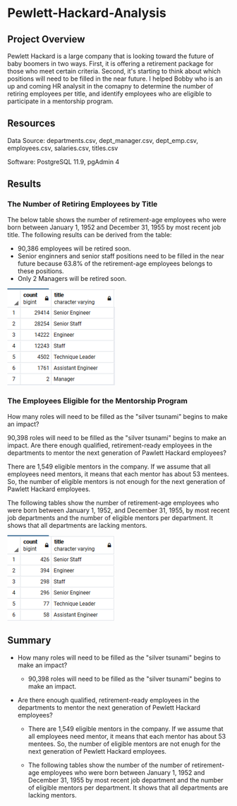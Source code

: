 # Pewlett-Hackard-Analysis

## Project Overview

Pewlett Hackard is a large company that is looking toward the future of baby boomers in two ways. First, it is offering a retirement package for those who meet certain criteria. Second, it's starting to think about which positions will need to be filled in the near future. I helped Bobby who is an up and coming HR analysit in the comapny to determine the number of retiring employees per title, and identify employees who are eligible to participate in a mentorship program.

## Resources

Data Source: departments.csv, dept_manager.csv, dept_emp.csv, employees.csv, salaries.csv, titles.csv

Software: PostgreSQL 11.9, pgAdmin 4

## Results

### The Number of Retiring Employees by Title

 The below table shows the number of retirement-age employees who were born between January 1, 1952 and December 31, 1955 by most recent job title. The following results can be derived from the table:

 - 90,386 employees will be retired soon.
 - Senior enginners and senior staff positions need to be filled in the near future because 63.8% of the retirement-age employees belongs to these positions.
 - Only 2 Managers will be retired soon.
 
![](https://github.com/Nazanin-hub/Pewlett-Hackard-Analysis/blob/main/Analysis%20Projects%20Folder/Pewlett-Hackard-Analysis%20Folder/retiring_titles.png)

### The Employees Eligible for the Mentorship Program

How many roles will need to be filled as the "silver tsunami" begins to make an impact?

90,398 roles will need to be filled as the "silver tsunami" begins to make an impact.
Are there enough qualified, retirement-ready employees in the departments to mentor the next generation of Pawlett Hackard employees?

There are 1,549 eligible mentors in the company. If we assume that all employees need mentors, it means that each mentor has about 53 mentees. So, the number of eligible mentors is not enough for the next generation of Pawlett Hackard employees.

The following tables show the number of retirement-age employees who were born between January 1, 1952, and December 31, 1955, by most recent job departments and the number of eligible mentors per department. It shows that all departments are lacking mentors.

![](https://github.com/Nazanin-hub/Pewlett-Hackard-Analysis/blob/main/Analysis%20Projects%20Folder/Pewlett-Hackard-Analysis%20Folder/mentorship_eligibilty.png)

## Summary

- How many roles will need to be filled as the "silver tsunami" begins to make an impact?

   - 90,398 roles will need to be filled as the "silver tsunami" begins to make an impact.

- Are there enough qualified, retirement-ready employees in the departments to mentor the next generation of Pewlett Hackard employees?

   - There are 1,549 eligible mentors in the company. If we assume that all employees need mentor, it means that each mentor has about 53 mentees. So, the number of eligible mentors are not enugh for the next generation of Pewlett Hackard employees.
   
   - The following tables show the number of the number of retirement-age employees who were born between January 1, 1952 and December 31, 1955 by most recent job department and the number of eligible mentors per department. It shows that all departments are lacking mentors.
   
